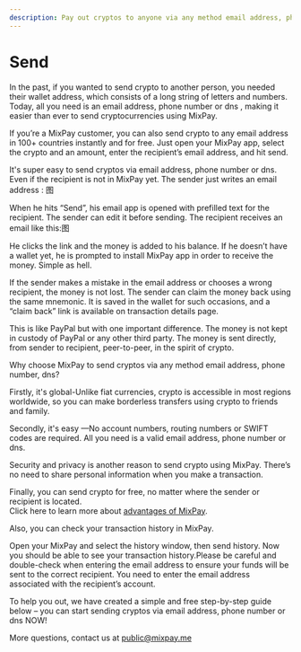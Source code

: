 ```yaml
---
description: Pay out cryptos to anyone via any method email address, phone number, dns.
---
```


# Send

In the past, if you wanted to send crypto to another person, you needed their wallet address, which consists of a long string of letters and numbers. Today, all you need is an email address, phone number or dns , making it easier than ever to send cryptocurrencies using MixPay.&#x20;

If you’re a MixPay customer, you can also send crypto to any email address in 100+ countries instantly and for free. Just open your MixPay app, select the crypto and an amount, enter the recipient’s email address, and hit send.&#x20;

It's super easy to send cryptos via email address, phone number or dns. Even if the recipient is not in MixPay yet. The sender just writes an email address : 图&#x20;

When he hits “Send”, his email app is opened with prefilled text for the recipient. The sender can edit it before sending. The recipient receives an email like this:图&#x20;

He clicks the link and the money is added to his balance. If he doesn’t have a wallet yet, he is prompted to install MixPay app in order to receive the money. Simple as hell.&#x20;

If the sender makes a mistake in the email address or chooses a wrong recipient, the money is not lost. The sender can claim the money back using the same mnemonic. It is saved in the wallet for such occasions, and a “claim back” link is available on transaction details page.&#x20;

This is like PayPal but with one important difference. The money is not kept in custody of PayPal or any other third party. The money is sent directly, from sender to recipient, peer-to-peer, in the spirit of crypto.

Why choose MixPay to send cryptos via any method email address, phone number, dns?&#x20;

Firstly, it's global-Unlike fiat currencies, crypto is accessible in most regions worldwide, so you can make borderless transfers using crypto to friends and family.&#x20;

Secondly, it's easy —No account numbers, routing numbers or SWIFT codes are required. All you need is a valid email address, phone number or dns.&#x20;

Security and privacy is another reason to send crypto using MixPay. There’s no need to share personal information when you make a transaction.&#x20;

Finally, you can send crypto for free, no matter where the sender or recipient is located.\
Click here to learn more about [advantages of MixPay](advantages-of-mixpay.md).

Also, you can check your transaction history in MixPay.&#x20;

Open your MixPay and select the history window, then send history. Now you should be able to see your transaction history.Please be careful and double-check when entering the email address to ensure your funds will be sent to the correct recipient. You need to enter the email address associated with the recipient’s account.&#x20;

To help you out, we have created a simple and free step-by-step guide below – you can start sending cryptos via email address, phone number or dns NOW! ​&#x20;



More questions, contact us at public@mixpay.me
